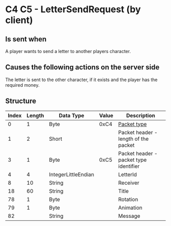 # C4 C5 - LetterSendRequest (by client)

## Is sent when

A player wants to send a letter to another players character.

## Causes the following actions on the server side

The letter is sent to the other character, if it exists and the player has the required money.

## Structure

| Index | Length | Data Type | Value | Description |
|-------|--------|-----------|-------|-------------|
| 0 | 1 |   Byte   | 0xC4  | [Packet type](PacketTypes.md) |
| 1 | 2 |    Short   |      | Packet header - length of the packet |
| 3 | 1 |    Byte   | 0xC5  | Packet header - packet type identifier |
| 4 | 4 | IntegerLittleEndian |  | LetterId |
| 8 | 10 | String |  | Receiver |
| 18 | 60 | String |  | Title |
| 78 | 1 | Byte |  | Rotation |
| 79 | 1 | Byte |  | Animation |
| 82 |  | String |  | Message |